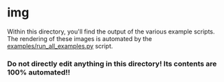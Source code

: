 # img

Within this directory, you'll find the output of the various example scripts.
The rendering of these images is automated by the 
[examples/run_all_examples.py](../examples/run_all_examples.py) script.

### Do not directly edit anything in this directory! Its contents are 100% automated!!
